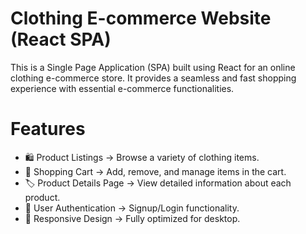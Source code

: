 # Clothing E-commerce Website (React SPA)
This is a Single Page Application (SPA) built using React for an online clothing e-commerce store. It provides a seamless and fast shopping experience with essential e-commerce functionalities.

# Features

- 🛍️ Product Listings -> Browse a variety of clothing items.
- 🛒 Shopping Cart -> Add, remove, and manage items in the cart.
- 🏷️ Product Details Page -> View detailed information about each product.
- 🔐 User Authentication -> Signup/Login functionality.
- 🎨 Responsive Design -> Fully optimized for desktop.

